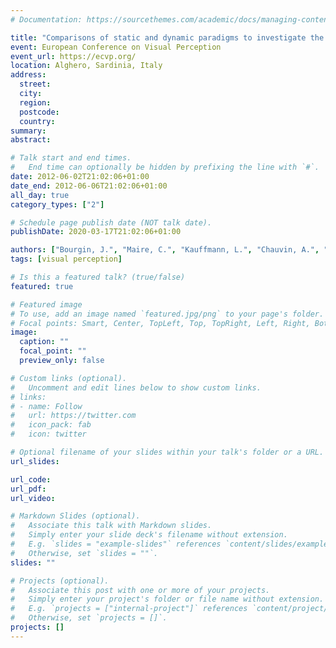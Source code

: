 ```yaml
---
# Documentation: https://sourcethemes.com/academic/docs/managing-content/

title: "Comparisons of static and dynamic paradigms to investigate the Coarse-to-Fine categorization of scenes"
event: European Conference on Visual Perception
event_url: https://ecvp.org/
location: Alghero, Sardinia, Italy
address:
  street:
  city:
  region:
  postcode:
  country:
summary:
abstract:

# Talk start and end times.
#   End time can optionally be hidden by prefixing the line with `#`.
date: 2012-06-02T21:02:06+01:00
date_end: 2012-06-06T21:02:06+01:00
all_day: true
category_types: ["2"]

# Schedule page publish date (NOT talk date).
publishDate: 2020-03-17T21:02:06+01:00

authors: ["Bourgin, J.", "Maire, C.", "Kauffmann, L.", "Chauvin, A.", "Guyader, N.", "Peyrin, C."]
tags: [visual perception]

# Is this a featured talk? (true/false)
featured: true

# Featured image
# To use, add an image named `featured.jpg/png` to your page's folder.
# Focal points: Smart, Center, TopLeft, Top, TopRight, Left, Right, BottomLeft, Bottom, BottomRight.
image:
  caption: ""
  focal_point: ""
  preview_only: false

# Custom links (optional).
#   Uncomment and edit lines below to show custom links.
# links:
# - name: Follow
#   url: https://twitter.com
#   icon_pack: fab
#   icon: twitter

# Optional filename of your slides within your talk's folder or a URL.
url_slides:

url_code:
url_pdf:
url_video:

# Markdown Slides (optional).
#   Associate this talk with Markdown slides.
#   Simply enter your slide deck's filename without extension.
#   E.g. `slides = "example-slides"` references `content/slides/example-slides.md`.
#   Otherwise, set `slides = ""`.
slides: ""

# Projects (optional).
#   Associate this post with one or more of your projects.
#   Simply enter your project's folder or file name without extension.
#   E.g. `projects = ["internal-project"]` references `content/project/deep-learning/index.md`.
#   Otherwise, set `projects = []`.
projects: []
---
```

